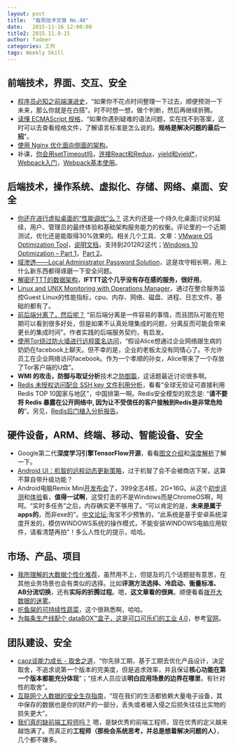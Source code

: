 ```yaml
---
layout: post
title:  "每周技术文章 No.48"
date:   2015-11-16 12:00:00
title2: 2015.11.9-15
author: fadeer
categories: 工作
tags: Weekly Skill
---
```


前端技术，界面、交互、安全
----
* [程序员必知之前端演进史](http://segmentfault.com/a/1190000003973286)，“如果你不花点时间整理一下过去，顺便预测一下未来，那么你就是在白搭”。时不时想一想，做个判断，然后再继续折腾。
* [读懂 ECMAScript 规格](http://es6.ruanyifeng.com/#docs/spec)，“如果你遇到疑难的语法问题，实在找不到答案，这时可以去查看规格文件，了解语言标准是怎么说的。**规格是解决问题的最后一招**”。
* [使用 Nginx 优化面向侧面的架构](http://segmentfault.com/a/1190000003979712)。
* 补课，[你会用setTimeout吗](http://tangguangyao.github.io/2015/11/10/%E4%BD%A0%E4%BC%9A%E7%94%A8setTimeout%E5%90%97/)，[连接React和Redux](http://segmentfault.com/a/1190000003964265)，[yield和yield*](http://segmentfault.com/a/1190000003982531)，[Webpack入门](http://segmentfault.com/a/1190000003985797)，[Webpack基本使用](http://segmentfault.com/a/1190000003985802)。

后端技术，操作系统、虚拟化、存储、网络、桌面、安全
----
* [你还在进行虚拟桌面的“性能调优”么？](http://www.brianmadden.com/blogs/brianmadden/archive/2015/11/11/what-if-any-quot-performance-tweaks-quot-do-you-do-to-desktop-images-for-vdi-rdsh-desktops.aspx) 这大约还是一个持久化桌面讨论的延续，用户、管理员的最终体验和基础架构服务能力的权衡。评论里的一个近期测试，优化还是能取得30%效果的。相关几个工具、文章：[VMware OS Optimization Tool](https://labs.vmware.com/flings/vmware-os-optimization-tool)，[说明文档](http://www.vmware.com/files/pdf/VMware-View-OptimizationGuideWindows7-EN.pdf)，支持到2012R2这代；[Windows 10 Optimization – Part 1](http://virtualfeller.com/2015/11/03/windows-10-optimization-part-1/)，[Part 2](http://virtualfeller.com/2015/11/09/windows-10-optimization-part-2/)。
* [域渗透——Local Administrator Password Solution](http://drops.wooyun.org/tips/10496)，这是攻守相长啊，用上什么新东西都得琢磨一下安全问题。
* [解密IFTTT的数据架构](http://www.infoq.com/cn/news/2015/11/ifttt-data-infrastructure)，**IFTTT这个几乎没有存在感的服务，很好用**。
* [Linux and UNIX Monitoring with Operations Manager](http://blogs.technet.com/b/server-cloud/archive/2015/11/10/microsoft-loves-linux-deep-dive-8-linux-and-unix-monitoring-with-operations-manager.aspx)，通过在整合服务监控Guest Linux的性能指标，cpu、内存、网络、磁盘、进程、日志文件，基础的都有了。
* [前后端分离了，然后呢？](http://icodeit.org/2015/06/whats-next-after-separate-frontend-and-backend/) “前后端分离是一件容易的事情，而且团队可能在短期可以看到很多好处，但是如果不认真处理集成的问题，分离反而可能会带来更长的集成时间”。作者实践的后端服务契约，有启发。
* [使用Tor绕过防火墙进行远程匿名访问](http://drops.wooyun.org/tips/10377)，“假设Alice想通过企业网络跟生病的奶奶在facebook上聊天。但不幸的是，企业的老板太没有同情心了。不允许员工在企业网络访问facebook。作为一个孝顺的孙女，Alice带来了一个存放了Tor客户端的U盘”。
* **WMI 的攻击，防御与取证分析**技术之[防御篇](http://drops.wooyun.org/tips/10346)，这话题最近讨论很多啊。
* [Redis 未授权访问配合 SSH key 文件利用分析](http://blog.knownsec.com/2015/11/analysis-of-redis-unauthorized-of-expolit/)，看看“全球无验证可直接利用Redis TOP 10国家与地区”，中国排第一啊。Redis安全模型的观念是: “**请不要将 Redis 暴露在公开网络中, 因为让不受信任的客户接触到Redis是非常危险的**”。另见，[Redis后门植入分析报告](http://drops.wooyun.org/tips/10462)。

硬件设备，ARM、终端、移动、智能设备、安全
----
<!--preview-end-->
* Google第二代**深度学习引擎TensorFlow开源**，看看[图文介绍](http://mp.weixin.qq.com/s?__biz=MzI3MTA0MTk1MA==&mid=400301663&idx=1&sn=c83c92328c9c936b1fb39cece6e852f6)和[深度解析](http://mp.weixin.qq.com/s?__biz=MzI3MTA0MTk1MA==&mid=400401592&idx=1&sn=ca5442585b863a5e2df22ad5fdfde3c6&scene=2&srcid=1110HOsAUtnj6iDHhu8LJxUU&from=timeline&isappinstalled=0#wechat_redirect)了解一下。
* [Android UI：机智的远程动态更新策略](http://segmentfault.com/a/1190000003984408)，过于机智了会不会被商店下架，这算不算自带升级功能？
* Android电脑Remix Mini[开发布会](http://www.ifanr.com/582375)了，399全志4核，2G+16G。从这个[初步评测](http://36kr.com/p/5039642.html)和[体验](http://www.pingwest.com/remix-mini-is-an-android-pc-in-a-box/)看，**值得一试啊**，这受打击的不是Windows而是ChromeOS啊，呵呵。“实时多任务”之后，内存确实更不够用了。“可以肯定的是，**未来是属于apps的**，而非exe的”。[中文论坛](https://bbs.jide.com/forum.php?mod=forumdisplay&fid=58);淘宝不少预售的，“此系统是基于安卓系统深度开发的，模仿WINDOWS系统的操作模式，不能安装WINDOWS电脑应用软件，请看清楚再拍”！多么人性化的提示，哈哈。

市场、产品、项目
----
* [我所理解的大数据个性化推荐](http://www.blogchong.com/post/127.html)，虽然用不上，但提及的几个话题挺有意思，在其他业务场景也会有类似的选择。比如**评测方法选择、冷启动、衡量标准、AB分流切换**，还有**实际的折腾过程**。嗯，**这文章看的很爽**。顺便看看[拨开大数据的迷雾](http://www.blogchong.com/post/126.html)。
* [吃鱼屎的可持续性蔬菜](http://jandan.net/2015/11/12/diet-fish-poo.html)，这个很熟悉啊，哈哈。
* [为每条生产线配个 dataBOX™盒子，这是可口可乐们的工业 4.0](http://36kr.com/p/5039422.html)，参考[官网](http://www.industrategy.com/)。

团队建设、安全
----
* [caoz谈能力成长 - 取舍之道](http://mp.weixin.qq.com/s?__biz=MzI0MjA1Mjg2Ng==&mid=400320941&idx=1&sn=b3883278d2d58b760e3dadbfef225a95)，“你先排工期，基于工期去优化产品设计，决定取舍，不追求说第一个版本的完美度，但是追求效率，并且保证**核心功能在第一个版本都能充分体现**”；“技术人员应该**明白应用场景的边界在哪里**，有针对性的取舍”。
* [互联网个人数据的安全生存指南](https://blog.eood.cn/data-security)，“现在我们的生活都依赖大量电子设备，其中保存的数据也是你的财产的一部分，丢失或者被入侵之后损失往往比实物的损失更大”。
* [我们真的缺前端工程师吗？](http://icodeit.org/2015/06/do-we-really-short-for-front-end-developer/) 嗯，是缺优秀的前端工程师，现在优秀的定义越来越饱满了。而真正的**工程师（那些会系统思考，并总是想着解决问题的人）**，几个都不嫌多。

